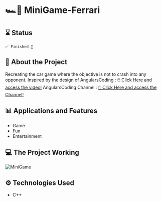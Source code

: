 # 🏎️💨 MiniGame-Ferrari
## ⌛ Status
    ✅ Finished 🎉
## 📄 About the Project
Recreating the car game where the objective is not to crash into any opponent.
Inspired by the design of AngularsCoding : <a href="https://www.youtube.com/watch?v=X4LyyvGLABg&t=18s">🖱️ Click Here and access the video!</a>
AngularsCoding Channel : <a href="https://www.youtube.com/@Angulars">🖱️ Click Here and access the Channel!</a>
## 📊 Applications and Features
- Game
- Fun
- Entertainment
## 💻 The Project Working
![MiniGame](https://user-images.githubusercontent.com/91624923/215002759-b0113aca-cccc-48e0-95a9-b5ecb03ca377.gif)
## ⚙ Technologies Used
- C++
